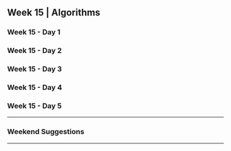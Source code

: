 ## Week 15 | Algorithms

### Week 15 - Day 1 

### Week 15 - Day 2 

### Week 15 - Day 3 

### Week 15 - Day 4 

### Week 15 - Day 5 

---

### Weekend Suggestions

---

